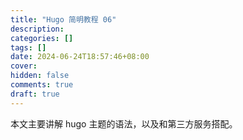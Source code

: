 ```yaml
---
title: "Hugo 简明教程 06"
description:
categories: []
tags: []
date: 2024-06-24T18:57:46+08:00
cover:
hidden: false
comments: true
draft: true
---
```


本文主要讲解 hugo 主题的语法，以及和第三方服务搭配。
